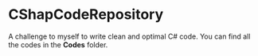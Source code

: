 # CShapCodeRepository
A challenge to myself to write clean and optimal C# code. You can find all the codes in the **Codes** folder.
